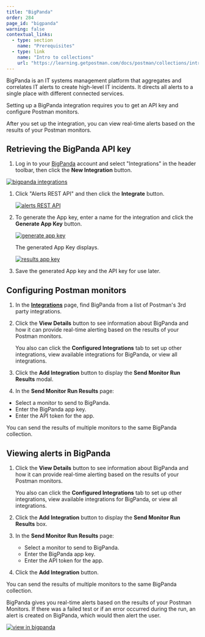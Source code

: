 ```yaml
---
title: "BigPanda"
order: 284
page_id: "bigpanda"
warning: false
contextual_links:
  - type: section
    name: "Prerequisites"
  - type: link
    name: "Intro to collections"
    url: "https://learning.getpostman.com/docs/postman/collections/intro-to-collections"
---
```


BigPanda is an IT systems management platform that aggregates and correlates IT alerts to create high-level IT incidents. It directs all alerts to a single place with different connected services.

Setting up a BigPanda integration requires you to get an API key and configure Postman monitors.

After you set up the integration, you can view real-time alerts based on the results of your Postman monitors.

## Retrieving the BigPanda API key

1. Log in to your [BigPanda](https://bigpanda.io/) account and select "Integrations" in the header toolbar, then click the **New Integration** button.

[![bigpanda integrations](https://assets.postman.com/postman-docs/WS-integrations_bigPanda_details2.png)](https://assets.postman.com/postman-docs/WS-integrations_bigPanda_details2.png)

1. Click "Alerts REST API" and then click the **Integrate** button.

   [![alerts REST API](https://assets.postman.com/postman-docs/58834897.png)](https://assets.postman.com/postman-docs/58834897.png)

1. To generate the App key, enter a name for the integration and click the **Generate App Key** button.

    [![generate app key](https://assets.postman.com/postman-docs/bigPanda_generateAppkey.png)](https://assets.postman.com/postman-docs/bigPanda_generateAppkey.png)

    The generated App Key displays.

    [![results app key](https://assets.postman.com/postman-docs/bigPanda-appKey.png)](https://assets.postman.com/postman-docs/bigPanda-appKey.png)

1. Save the generated App key and the API key for use later.

## Configuring Postman monitors

1. In the **[Integrations](https://go.postman.co/workspaces)** page, find BigPanda from a list of Postman's 3rd party integrations.

1. Click the **View Details** button to see information about BigPanda and how it can provide real-time alerting based on the results of your Postman monitors.

    You also can click the **Configured Integrations** tab to set up other integrations, view available integrations for BigPanda, or view all integrations.

1. Click the **Add Integration** button to display the **Send Monitor Run Results** modal.

1. In the **Send Monitor Run Results** page:

* Select a monitor to send to BigPanda.
* Enter the BigPanda app key.
* Enter the API token for the app.

You can send the results of multiple monitors to the same BigPanda collection.

## Viewing alerts in BigPanda

1. Click the **View Details** button to see information about BigPanda and how it can provide real-time alerting based on the results of your Postman monitors.

    You also can click the **Configured Integrations** tab to set up other integrations, view available integrations for BigPanda, or view all integrations.

1. Click the **Add Integration** button to display the **Send Monitor Run Results** box.

1. In the **Send Monitor Run Results** page:

    * Select a monitor to send to BigPanda.
    * Enter the BigPanda app key.
    * Enter the API token for the app.

1. Click the **Add Integration** button.

You can send the results of multiple monitors to the same BigPanda collection.

BigPanda gives you real-time alerts based on the results of your Postman Monitors. If there was a failed test or if an error occurred during the run, an alert is created on BigPanda, which would then alert the user.

[![view in bigpanda](https://assets.postman.com/postman-docs/58835364.png)](https://assets.postman.com/postman-docs/58835364.png)
